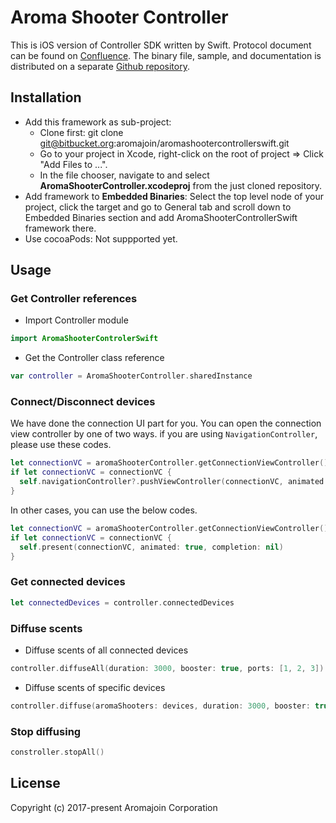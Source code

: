 # Aroma Shooter Controller

This is iOS version of Controller SDK written by Swift. 
Protocol document can be found on [Confluence](https://aromashooter.atlassian.net/wiki/spaces/AJ/pages/14254163/Bluetooth+BLE+Protocol).
The binary file, sample, and documentation is distributed on a separate [Github repository](https://github.com/aromajoin/controller-sdk-ios).

## Installation  
* Add this framework as sub-project: 
    - Clone first: git clone git@bitbucket.org:aromajoin/aromashootercontrollerswift.git  
    - Go to your project in Xcode, right-click on the root of project => Click "Add Files to ...".
    - In the file chooser, navigate to and select **AromaShooterController.xcodeproj** from the just cloned repository.
* Add framework to **Embedded Binaries**: Select the top level node of your project, click the target and go to General tab and scroll down to Embedded Binaries section and add AromaShooterControllerSwift framework there.
* Use cocoaPods: Not suppported yet.  
 
 ## Usage
 
 ### Get Controller references
 * Import Controller module
 ```swift
 import AromaShooterControlerSwift
 ```
 * Get the Controller class reference
 ```swift
 var controller = AromaShooterController.sharedInstance
 ```
 
 ### Connect/Disconnect devices  
 We have done the connection UI part for you. You can open the connection view controller by one of two ways.
 if you are using `NavigationController`, please use these codes.
 ```swift
 let connectionVC = aromaShooterController.getConnectionViewController()
 if let connectionVC = connectionVC {
   self.navigationController?.pushViewController(connectionVC, animated: true)
 }
 ```
 In other cases, you can use the below codes.
 ```swift
 let connectionVC = aromaShooterController.getConnectionViewController()
 if let connectionVC = connectionVC {
   self.present(connectionVC, animated: true, completion: nil)
 }
 ```

 ### Get connected devices
 ```swift
 let connectedDevices = controller.connectedDevices
 ```  
 ### Diffuse scents
 * Diffuse scents of all connected devices  
 ```swift
 controller.diffuseAll(duration: 3000, booster: true, ports: [1, 2, 3])
 ```  
 * Diffuse scents of specific devices  
 ```swift
 controller.diffuse(aromaShooters: devices, duration: 3000, booster: true, port: [1, 2, 3])
 ```  
 
 ### Stop diffusing
 ```swift
 constroller.stopAll()
 ```
 
 ## License
 Copyright (c) 2017-present Aromajoin Corporation
